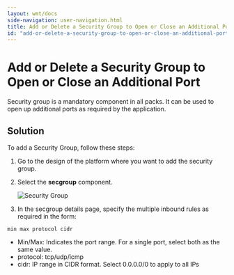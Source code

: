 ```yaml
---
layout: wmt/docs
side-navigation: user-navigation.html
title: Add or Delete a Security Group to Open or Close an Additional Port
id: "add-or-delete-a-security-group-to-open-or-close-an-additional-port"
---
```


# Add or Delete a Security Group to Open or Close an Additional Port

Security group is a mandatory component in all packs. It can be used to open up additional ports as required by the application.

## Solution

To add a Security Group, follow these steps:

1. Go to the design of the platform where you want to add the security group.
2. Select the **secgroup** component.

    ![Security Group](/assets/docs/local/images/secgroup.png)

3. In the secgroup details page, specify the multiple inbound rules as required in the form:

```
min max protocol cidr
```

* Min/Max: Indicates the port range. For a single port, select both as the same value.
* protocol: tcp/udp/icmp
* cidr: IP range in CIDR format. Select 0.0.0.0/0 to apply to all IPs
